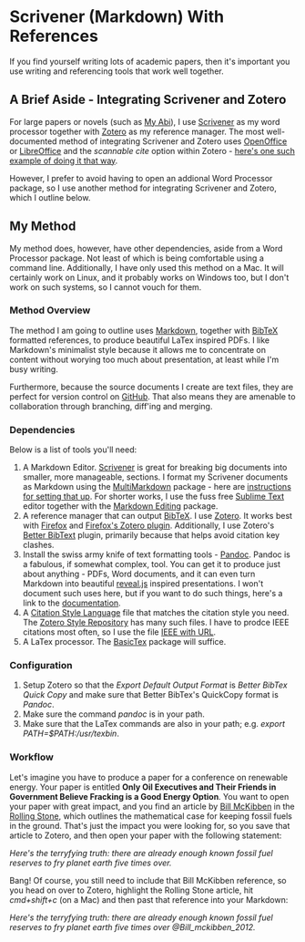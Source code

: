 # Scrivener (Markdown) With References

If you find yourself writing lots of academic papers, then it's important you use writing and referencing tools that work well together. 

## A Brief Aside - Integrating Scrivener and Zotero

For large papers or novels (such as [My Abi](https://glowkeeper.gitbooks.io/my-abi/content/)), I use [Scrivener](https://www.literatureandlatte.com/scrivener.php) as my word processor together with [Zotero](https://www.zotero.org/) as my reference manager. The most well-documented method of integrating Scrivener and Zotero uses [OpenOffice](https://www.openoffice.org/) or [LibreOffice](https://www.libreoffice.org/) and the _scannable cite_ option within Zotero - [here's one such example of doing it that way](http://thedigitalresearcher.com/how-to-use-zotero-with-scrivener/). 

However, I prefer to avoid having to open an addional Word Processor package, so I use another method for integrating Scrivener and Zotero, which I outline below.

## My Method

My method does, however, have other dependencies, aside from a Word Processor package. Not least of which is being comfortable using a command line. Additionally, I have only used this method on a Mac. It will certainly work on Linux, and it probably works on Windows too, but I don't work on such systems, so I cannot vouch for them. 

### Method Overview

The method I am going to outline uses [Markdown](https://daringfireball.net/projects/markdown/), together with [BibTeX](http://www.bibtex.org/) formatted references, to produce beautiful LaTex inspired PDFs. I like Markdown's minimalist style because it allows me to concentrate on content without worying too much about presentation, at least while I'm busy writing.

Furthermore, because the source documents I create are text files, they are perfect for version control on [GitHub](https://github.com/). That also means they are amenable to collaboration through branching, diff'ing and merging.


### Dependencies

Below is a list of tools you'll need:

1. A Markdown Editor. [Scrivener](https://www.literatureandlatte.com/scrivener.php) is great for breaking big documents into smaller, more manageable, sections. I format my Scrivener documents as Markdown using the [MultiMarkdown](http://fletcherpenney.net/multimarkdown/) package - here are [instructions for setting that up](http://thaddeushunt.com/tips-setting-up-scrivener-to-compile-multimarkdown/). For shorter works, I use the fuss free [Sublime Text](https://www.sublimetext.com/) editor together with the [Markdown Editing](https://github.com/SublimeText-Markdown/MarkdownEditing) package. 
2. A reference manager that can output [BibTeX](http://www.bibtex.org/). I use [Zotero](https://www.zotero.org/). It works best with [Firefox](https://www.mozilla.org/en-GB/firefox/new/) and [Firefox's Zotero plugin](https://download.zotero.org/extension/zotero-4.0.29.10.xpi). Additionally, I use Zotero's [Better BibText](https://github.com/retorquere/zotero-better-bibtex) plugin, primarily because that helps avoid citation key clashes. 
3. Install the swiss army knife of text formatting tools - [Pandoc](http://pandoc.org/). Pandoc is a fabulous, if somewhat complex, tool. You can get it to produce just about anything - PDFs, Word documents, and it can even turn Markdown into beautiful [reveal.js](https://github.com/hakimel/reveal.js/) inspired presentations. I won't document such uses here, but if you want to do such things, here's a link to the [documentation](http://pandoc.org/README.html).
4. A [Citation Style Language](http://citationstyles.org/) file that matches the citation style you need. The [Zotero Style Repository](https://www.zotero.org/styles) has many such files. I have to prodce IEEE citations most often, so I use the file [IEEE with URL](https://www.zotero.org/styles/ieee-with-url).
5. A LaTex processor. The [BasicTex](http://www.tug.org/mactex/morepackages.html) package will suffice. 


### Configuration

1. Setup Zotero so that the _Export_ _Default Output Format_ is _Better BibTex Quick Copy_ and make sure that Better BibTex's QuickCopy format is _Pandoc_. 
2. Make sure the command _pandoc_ is in your path.
3. Make sure that the LaTex commands are also in your path; e.g. _export PATH=$PATH:/usr/texbin_.

### Workflow

Let's imagine you have to produce a paper for a conference on renewable energy. Your paper is entitled **Only Oil Executives and Their Friends in Government Believe Fracking is a Good Energy Option**.  You want to open your paper with great impact, and you find an article by [Bill McKibben](http://www.billmckibben.com/) in the [Rolling Stone](http://www.rollingstone.com/), which outlines the mathematical case for keeping fossil fuels in the ground. That's just the impact you were looking for, so you save that article to Zotero, and then open your paper with the following statement:

_Here's the terryfying truth: there are already enough known fossil fuel reserves to fry planet earth five times over._

Bang! Of course, you still need to include that Bill McKibben reference, so you head on over to Zotero, highlight the Rolling Stone article, hit _cmd+shift+c_ (on a Mac) and then past that reference into your Markdown:

_Here's the terryfying truth: there are already enough known fossil fuel reserves to fry planet earth five times over @Bill_mckibben_2012._

    

